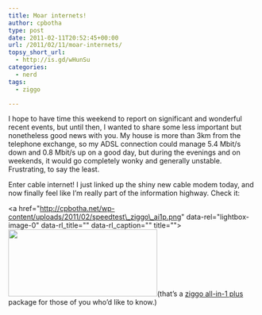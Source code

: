 ```yaml
---
title: Moar internets!
author: cpbotha
type: post
date: 2011-02-11T20:52:45+00:00
url: /2011/02/11/moar-internets/
topsy_short_url:
  - http://is.gd/wHunSu
categories:
  - nerd
tags:
  - ziggo

---
```

I hope to have time this weekend to report on significant and wonderful recent events, but until then, I wanted to share some less important but nonetheless good news with you. My house is more than 3km from the telephone exchange, so my ADSL connection could manage 5.4 Mbit/s down and 0.8 Mbit/s up on a good day, but during the evenings and on weekends, it would go completely wonky and generally unstable. Frustrating, to say the least.

Enter cable internet! I just linked up the shiny new cable modem today, and now finally feel like I&#8217;m really part of the information highway. Check it:

<a href="http://cpbotha.net/wp-content/uploads/2011/02/speedtest\_ziggo\_ai1p.png" data-rel="lightbox-image-0" data-rl\_title="" data-rl\_caption="" title=""><img data-attachment-id="1203" data-permalink="https://cpbotha.net/2011/02/11/moar-internets/speedtest_ziggo_ai1p/" data-orig-file="https://cpbotha.net/wp-content/uploads/2011/02/speedtest_ziggo_ai1p.png" data-orig-size="300,135" data-comments-opened="1" data-image-meta="{&quot;aperture&quot;:&quot;0&quot;,&quot;credit&quot;:&quot;&quot;,&quot;camera&quot;:&quot;&quot;,&quot;caption&quot;:&quot;&quot;,&quot;created_timestamp&quot;:&quot;0&quot;,&quot;copyright&quot;:&quot;&quot;,&quot;focal_length&quot;:&quot;0&quot;,&quot;iso&quot;:&quot;0&quot;,&quot;shutter_speed&quot;:&quot;0&quot;,&quot;title&quot;:&quot;&quot;}" data-image-title="speedtest_ziggo_ai1p" data-image-description="" data-medium-file="https://cpbotha.net/wp-content/uploads/2011/02/speedtest_ziggo_ai1p.png" data-large-file="https://cpbotha.net/wp-content/uploads/2011/02/speedtest_ziggo_ai1p.png" class="aligncenter size-full wp-image-1203" title="speedtest_ziggo_ai1p" src="http://cpbotha.net/wp-content/uploads/2011/02/speedtest_ziggo_ai1p.png" alt="" width="300" height="135" /></a>(that&#8217;s a [ziggo all-in-1 plus][1] package for those of you who&#8217;d like to know.)

 [1]: https://www.ziggo.nl/#producten/alles-in-1/plus/ "ziggo all-in-1 plus details"